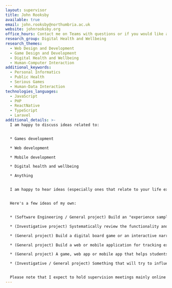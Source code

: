 ```yaml
---
layout: supervisor
title: John Rooksby
available: true
email: john.rooksby@northumbria.ac.uk
website: johnrooksby.org
office_hours: Contact me on Teams with questions or if you would like a quick chat
research_group: Digital Health and Wellbeing
research_themes:
  - Web Design and Development
  - Game Design and Development
  - Digital Health and Wellbeing
  - Human-Computer Interaction
additional_keywords:
  - Personal Informatics
  - Public Health
  - Serious Games
  - Human-Data Interaction
technologies_languages:
  - JavaScript
  - PHP
  - ReactNative
  - TypeScript
  - Laravel
additional_details: >-
  I am happy to discuss ideas related to:


  * Games development

  * Web development

  * Mobile development 

  * Digital health and wellbeing

  * Anything 


  I am happy to hear ideas (especially ones that relate to your life experiences, hobbies, passions, outside interests, industry experience, big ideas, strange dreams, etc). 


  Here's a few ideas of my own:


  * (Software Engineering / General project) Build an "experience sampling" application that will capture information about what someone is doing or thinking at random times of day.

  * (Investigative project) Systematically review the functionality and usability of mobile applications for managing addiction or a chronic condition. 

  * (General project) Build a digital board game or an interactive narrative for learning about an historical event, a philosophical or religious concept, or a specific aspect of the natural world. 

  * (General project) Build a web or mobile application for tracking expenditure, food, or productivity. You might think about building upon behaviour change techniques or using intervention design methods.  

  * (General project) A game, web app or mobile app that helps students practice mindfulness techniques or improve their mood.

  * (Investigative / General project) Something that will try to influence your dreams (for 'use' before you sleep or when you are asleep). 


  Please note that I expect to hold supervision meetings mainly online (using MS Teams) this year - which I thought worked very well last year. If face-to-face chats are important to you I might not be your best choice.
---
```

